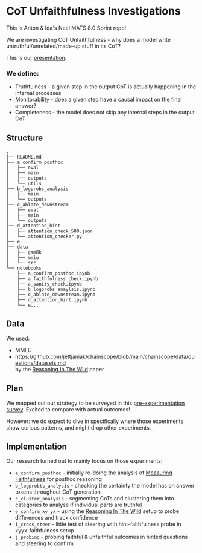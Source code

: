 # CoT Unfaithfulness Investigations

This is Anton & Ida's Neel MATS 8.0 Sprint repo!

We are investigating CoT Unfaithfulness - why does a model write untruthful/unrelated/made-up stuff in its CoT?

This is our [presentation](https://docs.google.com/presentation/d/1fQMwDzENd_6xTv885ih_qPsL6hXHHb-zDT02CGNmpBk/edit?usp=sharing).

### We define:

- Truthfulness - a given step in the output CoT is actually happening in the internal processes  
- Monitorability - does a given step have a causal impact on the final answer?  
- Completeness - the model does not skip any internal steps in the output CoT  

## Structure

```
.
├── README.md
├── a_confirm_posthoc
│   ├── eval
│   ├── main
│   ├── outputs
│   └── utils
├── b_logprobs_analysis
│   ├── main
│   └── outputs
├── c_ablate_downstream
│   ├── eval
│   ├── main
│   └── outputs
├── d_attention_hint
│   ├── attention_check_500.json
│   └── attention_checker.py
├── e...
├── data
│   ├── gsm8k
│   ├── mmlu
│   └── src
└── notebooks
    ├── a_confirm_posthoc.ipynb
    ├── a_faithfulness_check.ipynb
    ├── a_sanity_check.ipynb
    ├── b_logprobs_anaylsis.ipynb
    ├── c_ablate_downstream.ipynb
    ├── d_attention_hint.ipynb
    └── e...
```


## Data

We used:
- MMLU  
- https://github.com/jettjaniak/chainscope/blob/main/chainscope/data/questions/datasets.md  
by the [Reasoning In The Wild](https://arxiv.org/pdf/2503.08679) paper


## Plan

We mapped out our strategy to be surveyed in this [pre-experimentation survey](https://forms.gle/qNeySxxxukUPkt9K9). Excited to compare with actual outcomes!

However: we do expect to dive in specifically where those experiments show curious patterns, and might drop other experiments.


## Implementation

Our research turned out to mainly focus on those experiments:  
- `a_confirm_posthoc` - initially re-doing the analysis of [Measuring Faithfulness](https://arxiv.org/pdf/2307.13702) for posthoc reasoning  
- `b_logprobts_analysis` - checking the certainty the model has on answer tokens throughout CoT generation  
- `c_cluster_analysis` - segmenting CoTs and clustering them into categories to analyse if individual parts are truthful  
- `e_confirm_xy_yx` - using the [Reasoning In The Wild](https://arxiv.org/pdf/2503.08679) setup to probe differences and track confidence  
- `i_cross_steer` - little test of steering with hint-faithfulness probe in xyyx-faithfulness setup  
- `j_probing` - probing faithful & unfaithful outcomes in hinted questions and steering to confirm  

